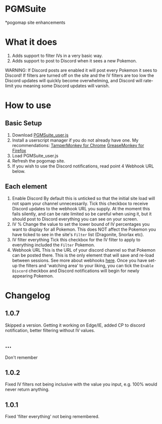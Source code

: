 # PGMSuite
\*pogomap site enhancements

# What it does
1. Adds support to filter IVs in a very basic way.
2. Adds support to post to Discord when it sees a new Pokemon.

WARNING: If Discord posts are enabled it will post every Pokemon it sees to Discord! If filters are turned off on the site and the IV filters are too low the Discord updates will quickly become overwhelming, and Discord will rate-limit you meaning some Discord updates will vanish.

# How to use
## Basic Setup
1. Download [PGMSuite_user.js](https://raw.githubusercontent.com/Slimmmo/PGMSuite/master/PGMSuite_user.js)
2. Install a userscript manager if you do not already have one.
My recommendations: 
[TamperMonkey for Chrome](https://chrome.google.com/webstore/detail/tampermonkey/dhdgffkkebhmkfjojejmpbldmpobfkfo?hl=en)
[GreaseMonkey for Firefox](https://addons.mozilla.org/en-US/firefox/addon/greasemonkey/)
3. Load PGMSuite_user.js
4. Refresh the pogomap site.
5. If you wish to use the Discord notifications, read point 4 Webhook URL below.

## Each element
1. Enable Discord
By default this is unticked so that the initial site load will not spam your channel unnecessarily. Tick this checkbox to receive Discord updates to the webhook URL you supply. At the moment this fails silently, and can be rate limited so be careful when using it, but it should post to Discord everything you can see on your screen.
2. IV %
Change the value to set the lower bound of IV percentages you want to display for all Pokemon. This does NOT affect the Pokemon you have ticked to see in the site's `Filter` list (Dragonite, Snorlax etc).
3. IV filter everything
Tick this checkbox for the IV filter to apply to everything included the `Filter` Pokemon.
4. Webhook URL
This is the URL of your discord channel so that Pokemon can be posted there. This is the only element that will save and re-load between sessions. See more about webhooks [here](https://support.discordapp.com/hc/en-us/articles/228383668-Intro-to-Webhooks). Once you have set-up the filters and 'watching area' to your liking, you can tick the `Enable Discord` checkbox and Discord notifications will begin for newly appearing Pokemon.

# Changelog
## 1.0.7
Skipped a version. Getting it working on Edge/IE, added CP to discord notification, better filtering without IV values.
## ...
Don't remember
## 1.0.2
Fixed IV filters not being inclusive with the value you input, e.g. 100% would never return anything.
## 1.0.1
Fixed 'filter everything' not being remembered.
